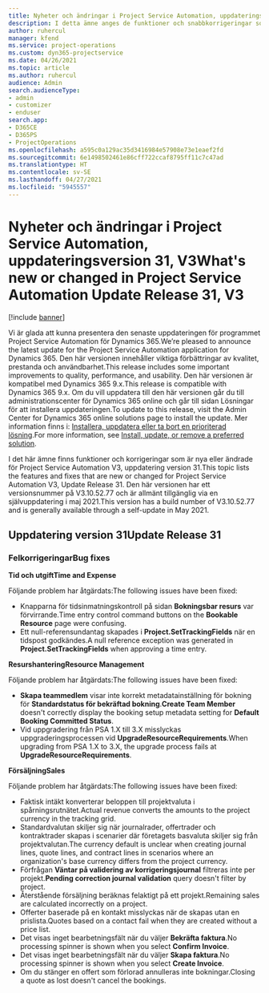 ```yaml
---
title: Nyheter och ändringar i Project Service Automation, uppdateringsversion 31, V3
description: I detta ämne anges de funktioner och snabbkorrigeringar som finns tillgängliga i Project Service Automation, uppdateringsversion 31, V3.
author: ruhercul
manager: kfend
ms.service: project-operations
ms.custom: dyn365-projectservice
ms.date: 04/26/2021
ms.topic: article
ms.author: ruhercul
audience: Admin
search.audienceType:
- admin
- customizer
- enduser
search.app:
- D365CE
- D365PS
- ProjectOperations
ms.openlocfilehash: a595c0a129ac35d3416984e57908e73e1eaef2fd
ms.sourcegitcommit: 6e1498502461e86cff722ccaf8795ff11c7c47ad
ms.translationtype: HT
ms.contentlocale: sv-SE
ms.lasthandoff: 04/27/2021
ms.locfileid: "5945557"
---
```

# <a name="whats-new-or-changed-in-project-service-automation-update-release-31-v3"></a><span data-ttu-id="9cf81-103">Nyheter och ändringar i Project Service Automation, uppdateringsversion 31, V3</span><span class="sxs-lookup"><span data-stu-id="9cf81-103">What's new or changed in Project Service Automation Update Release 31, V3</span></span>

[!include [banner](../includes/psa-now-project-operations.md)]

<span data-ttu-id="9cf81-104">Vi är glada att kunna presentera den senaste uppdateringen för programmet Project Service Automation för Dynamics 365.</span><span class="sxs-lookup"><span data-stu-id="9cf81-104">We’re pleased to announce the latest update for the Project Service Automation application for Dynamics 365.</span></span> <span data-ttu-id="9cf81-105">Den här versionen innehåller viktiga förbättringar av kvalitet, prestanda och användbarhet.</span><span class="sxs-lookup"><span data-stu-id="9cf81-105">This release includes some important improvements to quality, performance, and usability.</span></span> <span data-ttu-id="9cf81-106">Den här versionen är kompatibel med Dynamics 365 9.x.</span><span class="sxs-lookup"><span data-stu-id="9cf81-106">This release is compatible with Dynamics 365 9.x.</span></span> <span data-ttu-id="9cf81-107">Om du vill uppdatera till den här versionen går du till administrationscenter för Dynamics 365 online och går till sidan Lösningar för att installera uppdateringen.</span><span class="sxs-lookup"><span data-stu-id="9cf81-107">To update to this release, visit the Admin Center for Dynamics 365 online solutions page to install the update.</span></span> <span data-ttu-id="9cf81-108">Mer information finns i: [Installera, uppdatera eller ta bort en prioriterad lösning](/power-platform/admin/install-remove-preferred-solution).</span><span class="sxs-lookup"><span data-stu-id="9cf81-108">For more information, see [Install, update, or remove a preferred solution](/power-platform/admin/install-remove-preferred-solution).</span></span>

<span data-ttu-id="9cf81-109">I det här ämne finns funktioner och korrigeringar som är nya eller ändrade för Project Service Automation V3, uppdatering version 31.</span><span class="sxs-lookup"><span data-stu-id="9cf81-109">This topic lists the features and fixes that are new or changed for Project Service Automation V3, Update Release 31.</span></span> <span data-ttu-id="9cf81-110">Den här versionen har ett versionsnummer på V3.10.52.77 och är allmänt tillgänglig via en självuppdatering i maj 2021.</span><span class="sxs-lookup"><span data-stu-id="9cf81-110">This version has a build number of V3.10.52.77 and is generally available through a self-update in May 2021.</span></span>

## <a name="update-release-31"></a><span data-ttu-id="9cf81-111">Uppdatering version 31</span><span class="sxs-lookup"><span data-stu-id="9cf81-111">Update Release 31</span></span>

### <a name="bug-fixes"></a><span data-ttu-id="9cf81-112">Felkorrigeringar</span><span class="sxs-lookup"><span data-stu-id="9cf81-112">Bug fixes</span></span>

<span data-ttu-id="9cf81-113">**Tid och utgift**</span><span class="sxs-lookup"><span data-stu-id="9cf81-113">**Time and Expense**</span></span>

<span data-ttu-id="9cf81-114">Följande problem har åtgärdats:</span><span class="sxs-lookup"><span data-stu-id="9cf81-114">The following issues have been fixed:</span></span>

- <span data-ttu-id="9cf81-115">Knapparna för tidsinmatningskontroll på sidan **Bokningsbar resurs** var förvirrande.</span><span class="sxs-lookup"><span data-stu-id="9cf81-115">Time entry control command buttons on the **Bookable Resource** page were confusing.</span></span>
- <span data-ttu-id="9cf81-116">Ett null-referensundantag skapades i **Project.SetTrackingFields** när en tidspost godkändes.</span><span class="sxs-lookup"><span data-stu-id="9cf81-116">A null reference exception was generated in **Project.SetTrackingFields** when approving a time entry.</span></span>

<span data-ttu-id="9cf81-117">**Resurshantering**</span><span class="sxs-lookup"><span data-stu-id="9cf81-117">**Resource Management**</span></span>

<span data-ttu-id="9cf81-118">Följande problem har åtgärdats:</span><span class="sxs-lookup"><span data-stu-id="9cf81-118">The following issues have been fixed:</span></span>

- <span data-ttu-id="9cf81-119">**Skapa teammedlem** visar inte korrekt metadatainställning för bokning för **Standardstatus för bekräftad bokning**.</span><span class="sxs-lookup"><span data-stu-id="9cf81-119">**Create Team Member** doesn't correctly display the booking setup metadata setting for **Default Booking Committed Status**.</span></span>
- <span data-ttu-id="9cf81-120">Vid uppgradering från PSA 1.X till 3.X misslyckas uppgraderingsprocessen vid **UpgradeResourceRequirements**.</span><span class="sxs-lookup"><span data-stu-id="9cf81-120">When upgrading from PSA 1.X to 3.X, the upgrade process fails at **UpgradeResourceRequirements**.</span></span>


<span data-ttu-id="9cf81-121">**Försäljning**</span><span class="sxs-lookup"><span data-stu-id="9cf81-121">**Sales**</span></span>

<span data-ttu-id="9cf81-122">Följande problem har åtgärdats:</span><span class="sxs-lookup"><span data-stu-id="9cf81-122">The following issues have been fixed:</span></span>

- <span data-ttu-id="9cf81-123">Faktisk intäkt konverterar beloppen till projektvaluta i spårningsrutnätet.</span><span class="sxs-lookup"><span data-stu-id="9cf81-123">Actual revenue converts the amounts to the project currency in the tracking grid.</span></span>
- <span data-ttu-id="9cf81-124">Standardvalutan skiljer sig när journalrader, offertrader och kontraktrader skapas i scenarier där företagets basvaluta skiljer sig från projektvalutan.</span><span class="sxs-lookup"><span data-stu-id="9cf81-124">The currency default is unclear when creating journal lines, quote lines, and contract lines in scenarios where an organization's base currency differs from the project currency.</span></span>
- <span data-ttu-id="9cf81-125">Förfrågan **Väntar på validering av korrigeringsjournal** filtreras inte per projekt.</span><span class="sxs-lookup"><span data-stu-id="9cf81-125">**Pending correction journal validation** query doesn't filter by project.</span></span>
- <span data-ttu-id="9cf81-126">Återstående försäljning beräknas felaktigt på ett projekt.</span><span class="sxs-lookup"><span data-stu-id="9cf81-126">Remaining sales are calculated incorrectly on a project.</span></span>
- <span data-ttu-id="9cf81-127">Offerter baserade på en kontakt misslyckas när de skapas utan en prislista.</span><span class="sxs-lookup"><span data-stu-id="9cf81-127">Quotes based on a contact fail when they are created without a price list.</span></span>
- <span data-ttu-id="9cf81-128">Det visas inget bearbetningsfält när du väljer **Bekräfta faktura**.</span><span class="sxs-lookup"><span data-stu-id="9cf81-128">No processing spinner is shown when you select **Confirm Invoice**.</span></span>
- <span data-ttu-id="9cf81-129">Det visas inget bearbetningsfält när du väljer **Skapa faktura**.</span><span class="sxs-lookup"><span data-stu-id="9cf81-129">No processing spinner is shown when you select **Create Invoice**.</span></span>
- <span data-ttu-id="9cf81-130">Om du stänger en offert som förlorad annulleras inte bokningar.</span><span class="sxs-lookup"><span data-stu-id="9cf81-130">Closing a quote as lost doesn't cancel the bookings.</span></span>







